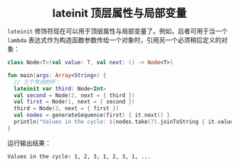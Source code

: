 <center><font size="5"><b>lateinit 顶层属性与局部变量</b></font></center>

`lateinit` 修饰符现在可以用于顶层属性与局部变量了。例如，后者可用于当一个 `lambda` 表达式作为构造函数参数传给一个对象时，引用另一个必须稍后定义的对象：

```kotlin
class Node<T>(val value: T, val next: () -> Node<T>)

fun main(args: Array<String>) {
  // 三个节点的环：
  lateinit var third: Node<Int>
  val second = Node(2, next = { third })
  val first = Node(1, next = { second })
  third = Node(3, next = { first })
  val nodes = generateSequence(first) { it.next() }
  println("Values in the cycle: ${nodes.take(7).joinToString { it.value.toString() }}, ...")
}
```

运行输出结果：

```
Values in the cycle: 1, 2, 3, 1, 2, 3, 1, ...
```

